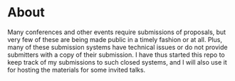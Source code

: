 # About
Many conferences and other events require submissions of proposals, but very few of these are being made public in a timely fashion or at all. Plus, many of these submission systems have technical issues or do not provide submitters with a copy of their submission. I have thus started this repo to keep track of my submissions to such closed systems, and I will also use it for hosting the materials for some invited talks.
